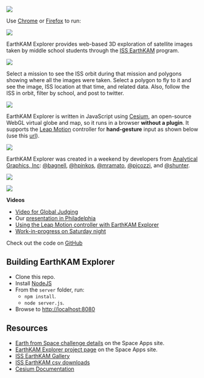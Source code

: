[![](https://raw.github.com/AnalyticalGraphicsInc/EarthKAMExplorer/master/doc/EarthKAMBanner.png)](http://cesiumjs.org/EarthKAMExplorer/)

Use [Chrome](http://www.google.com/chrome/) or [Firefox](http://www.mozilla.org/en-US/firefox/new/) to run:

[![](https://raw.github.com/AnalyticalGraphicsInc/EarthKAMExplorer/master/doc/run.png)](http://cesiumjs.org/EarthKAMExplorer/)

EarthKAM Explorer provides web-based 3D exploration of satellite images taken by middle school students through the [ISS EarthKAM](https://earthkam.ucsd.edu/) program.

![](https://raw.github.com/AnalyticalGraphicsInc/EarthKAMExplorer/master/doc/iss1.jpg)

Select a mission to see the ISS orbit during that mission and polygons showing where all the images were taken.  Select a polygon to fly to it and see the image, ISS location at that time, and related data.  Also, follow the ISS in orbit, filter by school, and post to twitter.

![](https://raw.github.com/AnalyticalGraphicsInc/EarthKAMExplorer/master/doc/iss2.jpg)

EarthKAM Explorer is written in JavaScript using [Cesium](http://cesiumjs.org/), an open-source WebGL virtual globe and map, so it runs in a browser **without a plugin**.  It supports the [Leap Motion](https://www.leapmotion.com/) controller for **hand-gesture** input as shown below (use this [url](http://cesiumjs.org/EarthKAMExplorer/?leap=true)).

![](https://raw.github.com/AnalyticalGraphicsInc/EarthKAMExplorer/master/doc/leapmotion.jpg)

EarthKAM Explorer was created in a weekend by developers from [Analytical Graphics, Inc](http://www.agi.com/): [@bagnell](https://github.com/bagnell), [@hpinkos](https://github.com/hpinkos), [@mramato](https://twitter.com/matt_amato), [@pjcozzi](https://twitter.com/pjcozzi), and [@shunter](https://github.com/shunter).

![](https://raw.github.com/AnalyticalGraphicsInc/EarthKAMExplorer/master/doc/team.jpg)

![](https://raw.github.com/AnalyticalGraphicsInc/EarthKAMExplorer/master/doc/team2.jpg)

**Videos**

* [Video for Global Judging](http://www.youtube.com/watch?v=L378jOZM8LA)
* Our [presentation in Philadelphia](http://www.youtube.com/watch?v=zICMX6xlOD0)
* [Using the Leap Motion controller with EarthKAM Explorer](http://www.ustream.tv/recorded/31733463)
* [Work-in-progress on Saturday night](http://www.ustream.tv/recorded/31733621)

Check out the code on [GitHub](https://github.com/AnalyticalGraphicsInc/EarthKAMExplorer)

Building EarthKAM Explorer
--------------------------
* Clone this repo.
* Install [NodeJS](http://nodejs.org/)
* From the `server` folder, run:
   * `npm install`.
   * `node server.js`.
* Browse to [http://localhost:8080](http://localhost:8080)

Resources
---------
* [Earth from Space challenge details](http://spaceappschallenge.org/challenge/earth-from-space/) on the Space Apps site.
* [EarthKAM Explorer project page](http://spaceappschallenge.org/project/earthkam-explorer/) on the Space Apps site.
* [ISS EarthKAM Gallery](http://images.earthkam.ucsd.edu/main.php)
* [ISS EarthKAM csv downloads](https://earthkam.ucsd.edu/ek-images/data)
* [Cesium Documentation](http://cesiumjs.org/Cesium/Build/Documentation/)
